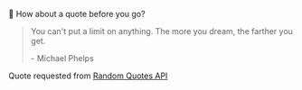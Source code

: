 📣 How about a quote before you go?

> You can't put a limit on anything. The more you dream, the farther you get.
>
> <p>- Michael Phelps</p>

Quote requested from [Random Quotes API](https://github.com/lukePeavey/quotable)
